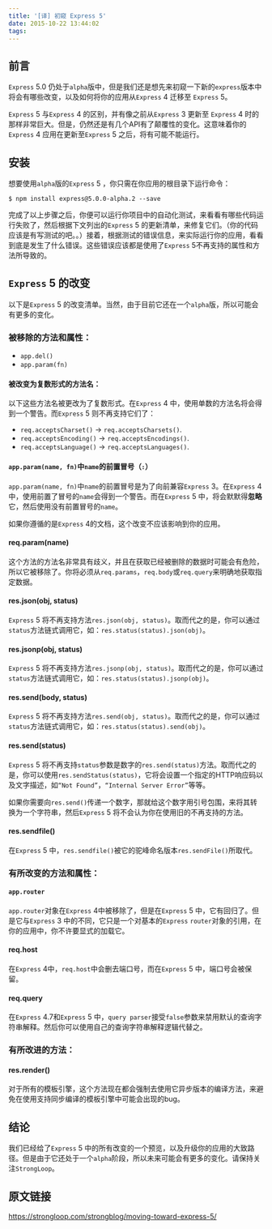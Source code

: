```yaml
---
title: '[译] 初窥 Express 5'
date: 2015-10-22 13:44:02
tags:
---
```


## 前言

`Express` 5.0 仍处于`alpha`版中，但是我们还是想先来初窥一下新的`express`版本中将会有哪些改变，以及如何将你的应用从`Express` 4 迁移至 `Express` 5。

`Express` 5 与`Express` 4 的区别，并有像之前从`Express` 3 更新至 `Express` 4 时的那样非常巨大。但是，仍然还是有几个API有了颠覆性的变化。这意味着你的`Express` 4 应用在更新至`Express` 5 之后，将有可能不能运行。

## 安装

想要使用`alpha`版的`Express` 5 ，你只需在你应用的根目录下运行命令：

```SHELL
$ npm install express@5.0.0-alpha.2 --save
```

完成了以上步骤之后，你便可以运行你项目中的自动化测试，来看看有哪些代码运行失败了，然后根据下文列出的`Express` 5 的更新清单，来修复它们。（你的代码应该是有写测试的吧。。）接着，根据测试的错误信息，来实际运行你的应用，看看到底是发生了什么错误。这些错误应该都是使用了`Express` 5不再支持的属性和方法所导致的。

## `Express` 5 的改变

以下是`Express` 5 的改变清单。当然，由于目前它还在一个`alpha`版，所以可能会有更多的变化。

### 被移除的方法和属性：

 - `app.del()`
 - `app.param(fn)`

#### 被改变为复数形式的方法名：

以下这些方法名被更改为了复数形式。在`Express` 4 中，使用单数的方法名将会得到一个警告。而`Express` 5 则不再支持它们了：

 - `req.acceptsCharset()` -> `req.acceptsCharsets()`.
 - `req.acceptsEncoding()` -> `req.acceptsEncodings()`.
 - `req.acceptsLanguage()` -> `req.acceptsLanguages()`.

#### `app.param(name, fn)`中`name`的前置冒号（`:`）

`app.param(name, fn)`中`name`的前置冒号是为了向前兼容`Express` 3。在`Express` 4 中，使用前置了冒号的`name`会得到一个警告。而在`Express` 5 中，将会默默得**忽略**它，然后使用没有前置冒号的`name`。

如果你遵循的是`Express` 4的文档，这个改变不应该影响到你的应用。

#### req.param(name)

这个方法的方法名非常具有歧义，并且在获取已经被删除的数据时可能会有危险，所以它被移除了。你将必须从`req.params`，`req.body`或`req.query`来明确地获取指定数据。

#### res.json(obj, status)

`Express` 5 将不再支持方法`res.json(obj, status)`。取而代之的是，你可以通过`status`方法链式调用它，如：`res.status(status).json(obj)`。

#### res.jsonp(obj, status)

`Express` 5 将不再支持方法`res.jsonp(obj, status)`。取而代之的是，你可以通过`status`方法链式调用它，如：`res.status(status).jsonp(obj)`。


#### res.send(body, status)

`Express` 5 将不再支持方法`res.send(obj, status)`。取而代之的是，你可以通过`status`方法链式调用它，如：`res.status(status).send(obj)`。

#### res.send(status)

`Express` 5 将不再支持`status`参数是数字的`res.send(status)`方法。取而代之的是，你可以使用`res.sendStatus(status)`，它将会设置一个指定的HTTP响应码以及文字描述，如`“Not Found”`，`“Internal Server Error”`等等。

如果你需要向`res.send()`传递一个数字，那就给这个数字用引号包围，来将其转换为一个字符串，然后`Express` 5 将不会认为你在使用旧的不再支持的方法。

#### res.sendfile()

在`Express` 5 中，`res.sendfile()`被它的驼峰命名版本`res.sendFile()`所取代。

### 有所改变的方法和属性：

#### `app.router`

`app.router`对象在`Express` 4中被移除了，但是在`Express` 5 中，它有回归了。但是它与`Express` 3 中的不同，它只是一个对基本的`Express` `router`对象的引用，在你的应用中，你不许要显式的加载它。

#### req.host

在`Express` 4中，`req.host`中会删去端口号，而在`Express` 5 中，端口号会被保留。

#### req.query

在`Express` 4.7和`Express` 5 中，`query parser`接受`false`参数来禁用默认的查询字符串解释。然后你可以使用自己的查询字符串解释逻辑代替之。

### 有所改进的方法：

#### res.render()

对于所有的模板引擎，这个方法现在都会强制去使用它异步版本的编译方法，来避免在使用支持同步编译的模板引擎中可能会出现的bug。

## 结论

我们已经给了`Express` 5 中的所有改变的一个预览，以及升级你的应用的大致路径。但是由于它还处于一个`alpha`阶段，所以未来可能会有更多的变化。请保持关注`StrongLoop`。

## 原文链接

https://strongloop.com/strongblog/moving-toward-express-5/
